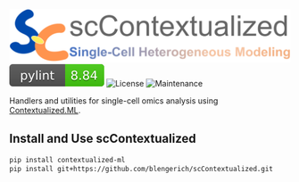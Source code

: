 ![Preview](assets/scContextualized_logo.png)
![pylint Score](pylint.svg)
![License](https://img.shields.io/github/license/blengerich/scContextualized.svg?style=flat-square)
![Maintenance](https://img.shields.io/maintenance/yes/2022?style=flat-square)


Handlers and utilities for single-cell omics analysis using [Contextualized.ML](https://github.com/cnellington/contextualized).


## Install and Use scContextualized
```
pip install contextualized-ml
pip install git+https://github.com/blengerich/scContextualized.git
```
